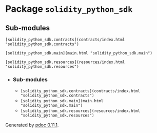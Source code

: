 # Package `solidity_python_sdk`

## Sub-modules

`[solidity_python_sdk.contracts](contracts/index.html
"solidity_python_sdk.contracts")`

    

`[solidity_python_sdk.main](main.html "solidity_python_sdk.main")`

    

`[solidity_python_sdk.resources](resources/index.html
"solidity_python_sdk.resources")`

    

  * ### Sub-modules

    * `[solidity_python_sdk.contracts](contracts/index.html "solidity_python_sdk.contracts")`
    * `[solidity_python_sdk.main](main.html "solidity_python_sdk.main")`
    * `[solidity_python_sdk.resources](resources/index.html "solidity_python_sdk.resources")`

Generated by [pdoc 0.11.1](https://pdoc3.github.io/pdoc "pdoc: Python API
documentation generator").

